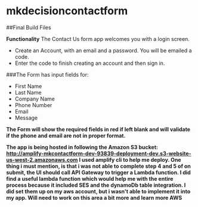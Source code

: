 # mkdecisioncontactform
##Final Build Files  

**Functionality**
The Contact Us form app welcomes you with a login screen.  
* Create an Account, with an email and a password. You will be emailed a code. 
* Enter the code to finish creating an account and then sign in. 

###The Form has input fields for:
* First Name
* Last Name
* Company Name
* Phone Number 
* Email
* Message 

**The Form will show the required fields in red if left blank and will validate if the phone and email are not in proper format.**

**The app is being hosted in following the Amazon S3 bucket: http://amplify-mkcontactform-dev-93839-deployment-dev.s3-website-us-west-2.amazonaws.com 
I used amplify cli to help me deploy. One thing i must mention, is that i was not able to complete step 4 and 5 of on submit, the UI should call API Gateway to trigger a Lambda function. I did find a useful lambda function which would help me with the entire process because it included SES and the dynamoDb table integration. I did set them up on my aws account, but i wasn't able to implement it into my app. Will need to work on this area a bit more and learn more AWS** 
